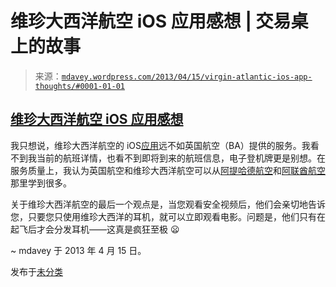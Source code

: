 <!--yml

分类：未分类

日期：2024-05-18 06:27:55

-->

# 维珍大西洋航空 iOS 应用感想 | 交易桌上的故事

> 来源：[`mdavey.wordpress.com/2013/04/15/virgin-atlantic-ios-app-thoughts/#0001-01-01`](https://mdavey.wordpress.com/2013/04/15/virgin-atlantic-ios-app-thoughts/#0001-01-01)

## [维珍大西洋航空 iOS 应用感想](https://mdavey.wordpress.com/2013/04/15/virgin-atlantic-ios-app-thoughts/#0001-01-01)

我只想说，维珍大西洋航空的 iOS[应用](https://itunes.apple.com/us/app/virgin-atlantic-app/id347564786)远不如英国航空（BA）提供的服务。我看不到我当前的航班详情，也看不到即将到来的航班信息，电子登机牌更是别想。在服务质量上，我认为英国航空和维珍大西洋航空可以从[阿提哈德航空](http://www.etihad.com)和[阿联酋航空](http://www.emirates.com)那里学到很多。

关于维珍大西洋航空的最后一个观点是，当您观看安全视频后，他们会亲切地告诉您，只要您只使用维珍大西洋的耳机，就可以立即观看电影。问题是，他们只有在起飞后才会分发耳机——这真是疯狂至极 😦

~ mdavey 于 2013 年 4 月 15 日。

发布于[未分类](https://mdavey.wordpress.com/category/uncategorized/)
